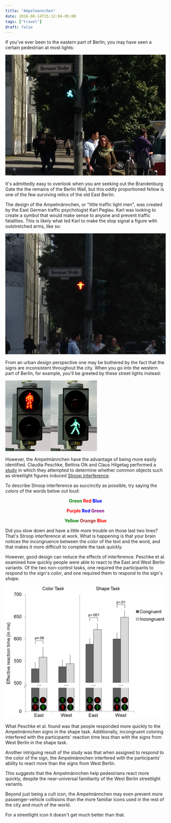 ```yaml
---
title: "Ampelmannchen"
date: 2016-08-14T15:12:04-05:00
tags: ["travel"]
draft: false 
---
```


If you've ever been to the eastern part of Berlin, you may have seen a certain pedestrian at most lights:

![The Green Ampelmannchen](/static/posts/2016-08-14-berlin/ampelmannchen_green.jpg)

It's admittedly easy to overlook when you are seeking out the Brandenburg Gate the the remains of the Berlin Wall, but this oddly proportioned fellow is one of the few surviving relics of the old East Berlin.

The design of the Ampelmännchen, or "little traffic light men", was created by the East German traffic psychologist Karl Peglau. Karl was looking to create a symbol that would make sense to anyone and prevent traffic fatalities. This is likely what led Karl to make the stop signal a figure with outstretched arms, like so:

![The Red Ampelmannchen](/assets/posts/2016-08-14-berlin/ampelmannchen_red.jpg)

From an urban design perspective one may be bothered by the fact that the signs are inconsistent throughout the city. When you go into the western part of Berlin, for example, you'll be greeted by these street lights instead:

<!-- http://canadianworldtraveller.com/New%20Images%20Winter%202008-09%20C/Germany%20berlin%20trafic%20light%20West.jpg -->
![West German Lights](/assets/posts/2016-08-14-berlin/west_german_lights.jpg)

However, the Ampelmännchen have the advantage of being more easily identified. Claudia Peschke, Bettina Olk and Claus Hilgetag performed a [study](http://journals.plos.org/plosone/article/file?id=10.1371/journal.pone.0064712&type=printable) in which they attempted to determine whether common objects such as streetlight figures induced [Stroop interference](https://en.wikipedia.org/wiki/Stroop_effect).

To describe Stroop interference as succinctly as possible, try saying the _colors_ of the words below out loud:

<p style="text-align: center">
<b>
<span style="color:green">Green</span>
<span style="color:red">Red</span>
<span style="color:blue">Blue</span>
</b>
</p>

<p style="text-align: center">
<b>
<span style="color:red">Purple</span>
<span style="color:blue">Red</span>
<span style="color:purple">Green</span>
</b>
</p>

<p style="text-align: center">
<b>
<span style="color:green">Yellow</span>
<span style="color:brown">Orange</span>
<span style="color:red">Blue</span>
</b>
</p>

Did you slow down and have a little more trouble on those last two lines? That's Stroop interference at work. What is happening is that your brain notices the incongruence between the color of the text and the word, and that makes it more difficult to complete the task quickly.

However, good design can reduce the effects of interference. Peschke et al. examined how quickly people were able to react to the East and West Berlin variants. Of the two non-control tasks, one required the participants to respond to the sign's _color_, and one required them to respond to the sign's _shape_.

![Results of the study](/assets/posts/2016-08-14-berlin/results.png)

What Peschke et al. found was that people responded more quickly to the Ampelmännchen signs in the shape task. Additionally, incongruent coloring interfered with the participants' reaction time less than with the signs from West Berlin in the shape task.

Another intriguing result of the study was that when assigned to respond to the color of the sign, the Ampelmännchen interfered with the participants' ability to react more than the signs from West Berlin.

This suggests that the Ampelmännchen help pedestrians react more quickly, despite the near-universal familiarity of the West Berlin streetlight variants.

Beyond just being a cult icon, the Ampelmännchen may even prevent more passenger-vehicle collisions than the more familiar icons used in the rest of the city and much of the world.

For a streetlight icon it doesn't get much better than that.

